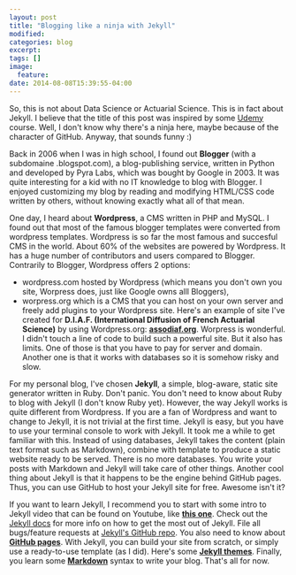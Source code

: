 ```yaml
---
layout: post
title: "Blogging like a ninja with Jekyll"
modified:
categories: blog
excerpt:
tags: []
image:
  feature:
date: 2014-08-08T15:39:55-04:00
---
```


So, this is not about Data Science or Actuarial Science. This is in fact about Jekyll. I believe that the title of this post was inspired by some [Udemy] course. Well, I don't know why there's a ninja here, maybe because of the character of GitHub. Anyway, that sounds funny :)

Back in 2006 when I was in high school, I found out **Blogger** (with a subdomaine .blogspot.com), a blog-publishing service, written in Python and developed by Pyra Labs, which was bought by Google in 2003. It was quite interesting for a kid with no IT knowledge to blog with Blogger. I enjoyed customizing my blog by reading and modifying HTML/CSS code written by others, without knowing exactly what all of that mean. 

One day, I heard about **Wordpress**, a CMS written in PHP and MySQL. I found out that most of the famous blogger templates were converted from wordpress templates. Wordpress is so far the most famous and succesful CMS in the world. About 60% of the websites are powered by Wordpress. It has a huge number of contributors and users compared to Blogger. Contrarily to Blogger, Wordpress offers 2 options: 

* wordpress.com hosted by Wordpress (which means you don't own you site, Worpress does, just like Google owns alll Bloggers),
* worpress.org which is a CMS that you can host on your own server and freely add plugins to your Wordpress site. Here's an example of site I've created for **D.I.A.F. (International Diffusion of French Actuarial Science)** by using Wordpress.org: [**assodiaf.org**](http://assodiaf.org/). Worpress is wonderful. I didn't touch a line of code to build such a powerful site. But it also has limits. One of those is that you have to pay for server and domain. Another one is that it works with databases so it is somehow risky and slow. 


For my personal blog, I've chosen **Jekyll**, a simple, blog-aware, static site generator written in Ruby. Don't panic. You don't need to know about Ruby to blog with Jekyll (I don't know Ruby yet). However, the way Jekyll works is quite different from Wordpress. If you are a fan of Wordpress and want to change to Jekyll, it is not trivial at the first time. Jekyll is easy, but you have to use your terminal console to work with Jekyll. It took me a while to get familiar with this. Instead of using databases, Jekyll takes the content (plain text format such as Markdown), combine with template to produce a static website ready to be served. There is no more databases. You write your posts with Markdown and Jekyll will take care of other things. Another cool thing about Jekyll is that it happens to be the engine behind GitHub pages. Thus, you can use GitHub to host your Jekyll site for free. Awesome isn't it?

If you want to learn Jekyll, I recommend you to start with some intro to Jekyll video that can be found on Youtube, like [**this one**](https://www.youtube.com/watch?v=O7NBEFmA7yA). Check out the [Jekyll docs][jekyll] for more info on how to get the most out of Jekyll. File all bugs/feature requests at [Jekyll's GitHub repo][jekyll-gh]. You also need to know about [**GitHub pages**](https://pages.github.com). With Jekyll, you can build your site from scratch, or simply use a ready-to-use template (as I did). Here's some [**Jekyll themes**](http://jekyllthemes.org). Finally, you learn some [**Markdown**](https://daringfireball.net/projects/markdown/) syntax to write your blog. That's all for now.  





[jekyll-gh]: https://github.com/jekyll/jekyll
[jekyll]:    http://jekyllrb.com
[Udemy]: https://www.udemy.com
